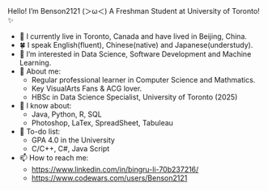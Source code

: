 Hello! I’m Benson2121 \(＞ω＜) A Freshman Student at University of Toronto! ✨
- 🍃 I currently live in Toronto, Canada and have lived in Beijing, China.
- 🍀 I speak English(fluent), Chinese(native) and Japanese(understudy).
- 👀 I’m interested in Data Science, Software Development and Machine Learning.
- 💞️ About me:
  - Regular professional learner in Computer Science and Mathmatics.
  - Key VisualArts Fans & ACG lover.
  - HBSc in Data Science Specialist, University of Toronto (2025)
- 🌱 I know about:
  - Java, Python, R, SQL
  - Photoshop, LaTex, SpreadSheet, Tabuleau
- 🌲 To-do list:
  - GPA 4.0 in the University
  - C/C++, C#, Java Script
- 📫 How to reach me:
  - https://www.linkedin.com/in/bingru-li-70b237216/
  - https://www.codewars.com/users/Benson2121
